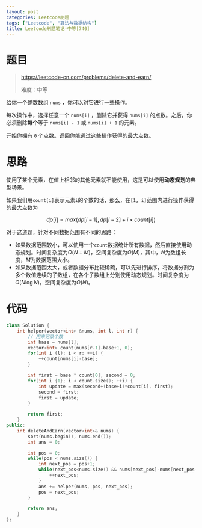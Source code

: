 ```yaml
---
layout: post
categories: Leetcode刷题
tags: ["Leetcode", "算法与数据结构"]
title: Leetcode刷题笔记-中等[740]
---
```


<!-- more -->

# 题目

> https://leetcode-cn.com/problems/delete-and-earn/
>
> 难度：中等

给你一个整数数组 `nums` ，你可以对它进行一些操作。

每次操作中，选择任意一个 `nums[i]` ，删除它并获得 `nums[i]` 的点数。之后，你必须删除**每个**等于 `nums[i] - 1` 或 `nums[i] + 1` 的元素。

开始你拥有 `0` 个点数。返回你能通过这些操作获得的最大点数。

# 思路

使用了某个元素，在值上相邻的其他元素就不能使用，这是可以使用**动态规划**的典型场景。

如果我们用`count[i]`表示元素`i`的个数的话，那么，在`[1, i]`范围内进行操作获得的最大点数为


$$
dp[i] = max(dp[i-1], dp[i-2]+i\times count[i])
$$


对于这道题，针对不同数据范围有不同的思路：

- 如果数据范围较小，可以使用一个`count`数据统计所有数据，然后直接使用动态规划。时间复杂度为$O(N+M)$，空间复杂度为$O(M)$，其中，$N$为数组长度，$M$为数据范围大小。
- 如果数据范围太大，或者数据分布比较稀疏，可以先进行排序，将数据分割为多个数值连续的子数组，在各个子数组上分别使用动态规划。时间复杂度为$O(N\log{N})$，空间复杂度为$O(N)$。

# 代码

```c++
class Solution {
    int helper(vector<int> &nums, int l, int r) {
        // 用来记录个数
        int base = nums[l];
        vector<int> count(nums[r-1]-base+1, 0);
        for(int i {l}; i < r; ++i) {
            ++count[nums[i]-base];
        }

        int first = base * count[0], second = 0;
        for(int i {1}; i < count.size(); ++i) {
            int update = max(second+(base+i)*count[i], first);
            second = first;
            first = update;
        }

        return first;
    }
public:
    int deleteAndEarn(vector<int>& nums) {
        sort(nums.begin(), nums.end());
        int ans = 0;

        int pos = 0;
        while(pos < nums.size()) {
            int next_pos = pos+1;
            while(next_pos<nums.size() && nums[next_pos]-nums[next_pos-1]<=1) {
                ++next_pos;
            }
            ans += helper(nums, pos, next_pos);
            pos = next_pos;
        }

        return ans;
    }
};
```

